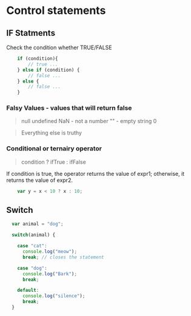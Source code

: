 Control statements
==================

## IF Statments
Check the condition whether TRUE/FALSE
```js
	if (condition){
		// true ...
	} else if (condition) {
		// false ...
	} else {
		// false ...
	}
```

### Falsy Values - values that will return false
>	null
>	undefined
>	NaN - not a number
>	"" - empty string
>	0

> Everything else is truthy


### Conditional or ternairy operator
>	condition ? ifTrue : ifFalse

If condition is true, the operator returns the value of expr1;
otherwise, it returns the value of expr2.
```js
	var y = x < 10 ? x : 10;
```

## Switch 
```js
  var animal = "dog";

  switch(animal) {

    case "cat":
      console.log("meow");
      break; // closes the statement

    case "dog":
      console.log("Bark");
      break;

    default:
      console.log("silence");
      break; 
  }
```
